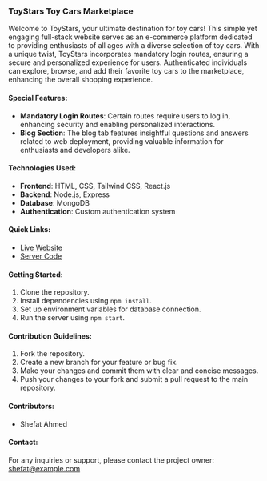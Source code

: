### ToyStars Toy Cars Marketplace

Welcome to ToyStars, your ultimate destination for toy cars! This simple yet engaging full-stack website serves as an e-commerce platform dedicated to providing enthusiasts of all ages with a diverse selection of toy cars. With a unique twist, ToyStars incorporates mandatory login routes, ensuring a secure and personalized experience for users. Authenticated individuals can explore, browse, and add their favorite toy cars to the marketplace, enhancing the overall shopping experience.

#### Special Features:
- **Mandatory Login Routes**: Certain routes require users to log in, enhancing security and enabling personalized interactions.
- **Blog Section**: The blog tab features insightful questions and answers related to web deployment, providing valuable information for enthusiasts and developers alike.

#### Technologies Used:
- **Frontend**: HTML, CSS, Tailwind CSS, React.js
- **Backend**: Node.js, Express
- **Database**: MongoDB
- **Authentication**: Custom authentication system

#### Quick Links:
- [Live Website](https://toystars.netlify.app/)
- [Server Code](https://github.com/ShefatAhmed/toy-marketplace-server)

#### Getting Started:
1. Clone the repository.
2. Install dependencies using `npm install`.
3. Set up environment variables for database connection.
4. Run the server using `npm start`.

#### Contribution Guidelines:
1. Fork the repository.
2. Create a new branch for your feature or bug fix.
3. Make your changes and commit them with clear and concise messages.
4. Push your changes to your fork and submit a pull request to the main repository.

#### Contributors:
- Shefat Ahmed

#### Contact:
For any inquiries or support, please contact the project owner: [shefat@example.com](mailto:shefat@example.com)
